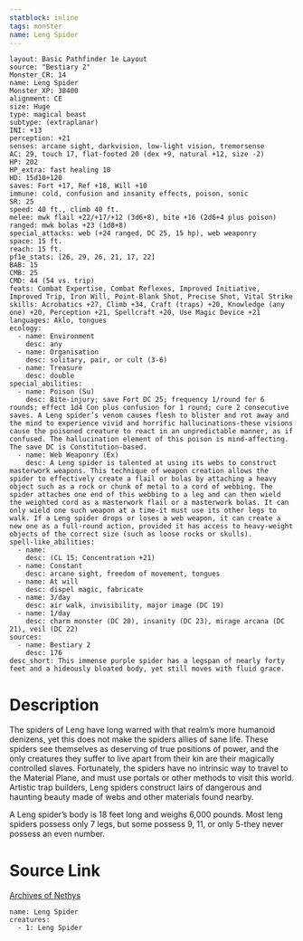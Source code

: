 ```yaml
---
statblock: inline
tags: monster
name: Leng Spider
---
```

```statblock
layout: Basic Pathfinder 1e Layout
source: "Bestiary 2"
Monster_CR: 14
name: Leng Spider
Monster_XP: 38400
alignment: CE
size: Huge
type: magical beast
subtype: (extraplanar)
INI: +13
perception: +21
senses: arcane sight, darkvision, low-light vision, tremorsense
AC: 29, touch 17, flat-footed 20 (dex +9, natural +12, size -2)
HP: 202
HP_extra: fast healing 10
HD: 15d10+120
saves: Fort +17, Ref +18, Will +10
immune: cold, confusion and insanity effects, poison, sonic
SR: 25
speed: 40 ft., climb 40 ft.
melee: mwk flail +22/+17/+12 (3d6+8), bite +16 (2d6+4 plus poison)
ranged: mwk bolas +23 (1d8+8)
special_attacks: web (+24 ranged, DC 25, 15 hp), web weaponry
space: 15 ft.
reach: 15 ft.
pf1e_stats: [26, 29, 26, 21, 17, 22]
BAB: 15
CMB: 25
CMD: 44 (54 vs. trip)
feats: Combat Expertise, Combat Reflexes, Improved Initiative, Improved Trip, Iron Will, Point-Blank Shot, Precise Shot, Vital Strike
skills: Acrobatics +27, Climb +34, Craft (traps) +20, Knowledge (any one) +20, Perception +21, Spellcraft +20, Use Magic Device +21
languages: Aklo, tongues
ecology:
  - name: Environment
    desc: any
  - name: Organisation
    desc: solitary, pair, or cult (3-6)
  - name: Treasure
    desc: double
special_abilities:
  - name: Poison (Su)
    desc: Bite-injury; save Fort DC 25; frequency 1/round for 6 rounds; effect 1d4 Con plus confusion for 1 round; cure 2 consecutive saves. A Leng spider’s venom causes flesh to blister and rot away and the mind to experience vivid and horrific hallucinations-these visions cause the poisoned creature to react in an unpredictable manner, as if confused. The hallucination element of this poison is mind-affecting. The save DC is Constitution-based.
  - name: Web Weaponry (Ex)
    desc: A Leng spider is talented at using its webs to construct masterwork weapons. This technique of weapon creation allows the spider to effectively create a flail or bolas by attaching a heavy object such as a rock or chunk of metal to a cord of webbing. The spider attaches one end of this webbing to a leg and can then wield the weighted cord as a masterwork flail or a masterwork bolas. It can only wield one such weapon at a time-it must use its other legs to walk. If a Leng spider drops or loses a web weapon, it can create a new one as a full-round action, provided it has access to heavy-weight objects of the correct size (such as loose rocks or skulls).
spell-like_abilities:
  - name:
    desc: (CL 15; Concentration +21)
  - name: Constant
    desc: arcane sight, freedom of movement, tongues
  - name: At will
    desc: dispel magic, fabricate
  - name: 3/day
    desc: air walk, invisibility, major image (DC 19)
  - name: 1/day
    desc: charm monster (DC 20), insanity (DC 23), mirage arcana (DC 21), veil (DC 22)
sources:
  - name: Bestiary 2
    desc: 176
desc_short: This immense purple spider has a legspan of nearly forty feet and a hideously bloated body, yet still moves with fluid grace.
```
# Description
The spiders of Leng have long warred with that realm’s more humanoid denizens, yet this does not make the spiders allies of sane life. These spiders see themselves as deserving of true positions of power, and the only creatures they suffer to live apart from their kin are their magically controlled slaves. Fortunately, the spiders have no intrinsic way to travel to the Material Plane, and must use portals or other methods to visit this world. Artistic trap builders, Leng spiders construct lairs of dangerous and haunting beauty made of webs and other materials found nearby.

A Leng spider’s body is 18 feet long and weighs 6,000 pounds. Most leng spiders possess only 7 legs, but some possess 9, 11, or only 5-they never possess an even number.
# Source Link
[Archives of Nethys](https://aonprd.com/MonsterDisplay.aspx?ItemName=Leng%20Spider)
```encounter-table
name: Leng Spider
creatures:
  - 1: Leng Spider
```
